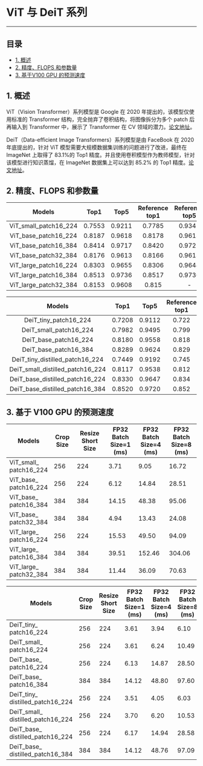 # ViT 与 DeiT 系列
---
## 目录

* [1. 概述](#1)
* [2. 精度、FLOPS 和参数量](#2)
* [3. 基于V100 GPU 的预测速度](#3)

<a name='1'></a>

## 1. 概述

ViT（Vision Transformer）系列模型是 Google 在 2020 年提出的，该模型仅使用标准的 Transformer 结构，完全抛弃了卷积结构，将图像拆分为多个 patch 后再输入到 Transformer 中，展示了 Transformer 在 CV 领域的潜力。[论文地址](https://arxiv.org/abs/2010.11929)。

DeiT（Data-efficient Image Transformers）系列模型是由 FaceBook 在 2020 年底提出的，针对 ViT 模型需要大规模数据集训练的问题进行了改进，最终在 ImageNet 上取得了 83.1%的 Top1 精度。并且使用卷积模型作为教师模型，针对该模型进行知识蒸馏，在 ImageNet 数据集上可以达到 85.2% 的 Top1 精度。[论文地址](https://arxiv.org/abs/2012.12877)。



<a name='2'></a>
## 2. 精度、FLOPS 和参数量

| Models           | Top1 | Top5 | Reference<br>top1 | Reference<br>top5 | FLOPS<br>(G) | Params<br>(M) |
|:--:|:--:|:--:|:--:|:--:|:--:|:--:|
| ViT_small_patch16_224 | 0.7553 | 0.9211 | 0.7785 | 0.9342 | 9.41 | 48.60 |
| ViT_base_patch16_224  | 0.8187 | 0.9618 | 0.8178 | 0.9613 | 16.85 | 86.42 |
| ViT_base_patch16_384  | 0.8414 | 0.9717 | 0.8420 | 0.9722 | 49.35 | 86.42 |
| ViT_base_patch32_384  | 0.8176 | 0.9613 | 0.8166 | 0.9613 | 12.66 | 88.19 |
| ViT_large_patch16_224 | 0.8303 | 0.9655 | 0.8306 | 0.9644 | 59.65 | 304.12 |
| ViT_large_patch16_384 | 0.8513 | 0.9736 | 0.8517 | 0.9736 | 174.70 | 304.12 |
| ViT_large_patch32_384 | 0.8153 | 0.9608 | 0.815  | -      | 44.24 | 306.48 |


| Models           | Top1 | Top5 | Reference<br>top1 | Reference<br>top5 | FLOPS<br>(G) | Params<br>(M) |
|:--:|:--:|:--:|:--:|:--:|:--:|:--:|
| DeiT_tiny_patch16_224            | 0.7208 | 0.9112 | 0.722 | 0.911 | 1.07 | 5.68 |
| DeiT_small_patch16_224           | 0.7982 | 0.9495 | 0.799 | 0.950 | 4.24 | 21.97 |
| DeiT_base_patch16_224            | 0.8180 | 0.9558 | 0.818 | 0.956 | 16.85 | 86.42 |
| DeiT_base_patch16_384            | 0.8289 | 0.9624 | 0.829 | 0.972 | 49.35 | 86.42 |
| DeiT_tiny_distilled_patch16_224  | 0.7449 | 0.9192 | 0.745 | 0.919 | 1.08 | 5.87 |
| DeiT_small_distilled_patch16_224 | 0.8117 | 0.9538 | 0.812 | 0.954 | 4.26 | 22.36 |
| DeiT_base_distilled_patch16_224  | 0.8330 | 0.9647 | 0.834 | 0.965 | 16.93 | 87.18 |
| DeiT_base_distilled_patch16_384  | 0.8520 | 0.9720 | 0.852 | 0.972 | 49.43 | 87.18 |

<a name='3'></a>

## 3. 基于 V100 GPU 的预测速度

| Models                     | Crop Size | Resize Short Size | FP32<br/>Batch Size=1<br/>(ms) | FP32<br/>Batch Size=4<br/>(ms) | FP32<br/>Batch Size=8<br/>(ms) |
| -------------------------- | --------- | ----------------- | ------------------------------ | ------------------------------ | ------------------------------ |
| ViT_small_<br/>patch16_224 | 256       | 224               | 3.71                           | 9.05                           | 16.72                          |
| ViT_base_<br/>patch16_224  | 256       | 224               | 6.12                           | 14.84                          | 28.51                          |
| ViT_base_<br/>patch16_384  | 384       | 384               | 14.15                          | 48.38                          | 95.06                          |
| ViT_base_<br/>patch32_384  | 384       | 384               | 4.94                           | 13.43                          | 24.08                          |
| ViT_large_<br/>patch16_224 | 256       | 224               | 15.53                          | 49.50                          | 94.09                          |
| ViT_large_<br/>patch16_384 | 384       | 384               | 39.51                          | 152.46                         | 304.06                         |
| ViT_large_<br/>patch32_384 | 384       | 384               | 11.44                          | 36.09                          | 70.63                          |

| Models                               | Crop Size | Resize Short Size | FP32<br/>Batch Size=1<br/>(ms) | FP32<br/>Batch Size=4<br/>(ms) | FP32<br/>Batch Size=8<br/>(ms) |
| ------------------------------------ | --------- | ----------------- | ------------------------------ | ------------------------------ | ------------------------------ |
| DeiT_tiny_<br>patch16_224            | 256       | 224               | 3.61                           | 3.94                           | 6.10                           |
| DeiT_small_<br>patch16_224           | 256       | 224               | 3.61                           | 6.24                           | 10.49                          |
| DeiT_base_<br>patch16_224            | 256       | 224               | 6.13                           | 14.87                          | 28.50                          |
| DeiT_base_<br>patch16_384            | 384       | 384               | 14.12                          | 48.80                          | 97.60                          |
| DeiT_tiny_<br>distilled_patch16_224  | 256       | 224               | 3.51                           | 4.05                           | 6.03                           |
| DeiT_small_<br>distilled_patch16_224 | 256       | 224               | 3.70                           | 6.20                           | 10.53                          |
| DeiT_base_<br>distilled_patch16_224  | 256       | 224               | 6.17                           | 14.94                          | 28.58                          |
| DeiT_base_<br>distilled_patch16_384  | 384       | 384               | 14.12                          | 48.76                          | 97.09                          |
